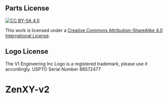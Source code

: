## Parts License
[![CC BY-SA 4.0][cc-by-sa-shield]][cc-by-sa] 

This work is licensed under a
[Creative Commons Attribution-ShareAlike 4.0 International License][cc-by-sa].

[cc-by-sa]: http://creativecommons.org/licenses/by-sa/4.0/
[cc-by-sa-image]: https://licensebuttons.net/l/by-sa/4.0/88x31.png
[cc-by-sa-shield]: https://img.shields.io/badge/License-CC%20BY--SA%204.0-lightgrey.svg

## Logo License

The V1 Engineering Inc Logo is a registered trademark, please use it accordingly. USPTO Serial Number 88572477

# ZenXY-v2
